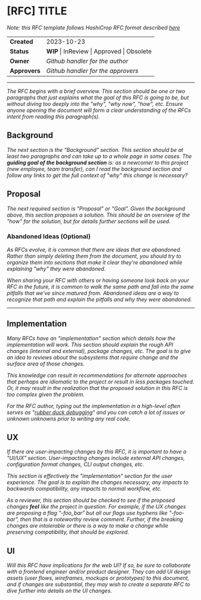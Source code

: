 # [RFC] __TITLE__

*Note: this RFC template follows HashiCrop RFC format described [here](https://works.hashicorp.com/articles/rfc-template)*

|               |                                             |
| ------------- | ------------------------------------------- |
| **Created**   | 2023-10-23                                  |
| **Status**    | **WIP** \| InReview \| Approved \| Obsolete |
| **Owner**     | *Github handler for the author*             |
| **Approvers** | *Github handler for the approvers*          |

---

*The RFC begins with a brief overview. This section should be one or two  paragraphs that just explains what the goal of this RFC is going to be,  but without diving too deeply into the "why", "why now", "how", etc.  Ensure anyone opening the document will form a clear understanding of  the RFCs intent from reading this paragraph(s).*

## Background

*The next section is the "Background" section. This section should be at least two paragraphs and can take up to a whole page in some cases. The **guiding goal of the background section** is: as a newcomer to this project (new employee, team transfer), can I read the  background section and follow any links to get the full context of "why" this change is necessary?*

## Proposal

*The next required section is "Proposal" or "Goal". Given the background above, this section proposes a solution. This should be an overview of the "how" for the solution, but for details further sections will be used.*

### Abandoned Ideas (Optional)

*As RFCs evolve, it is common that there are ideas that are abandoned. Rather than simply deleting them from the document, you should try to organize them into sections that make it clear they're abandoned while  explaining "why" they were abandoned.*

*When sharing your RFC with others or having someone look back on your RFC in the future, it is common to walk the same path and fall into the same pitfalls that we've since matured from. Abandoned ideas are a way to recognize that path and explain the pitfalls and why they were abandoned.*

---

## Implementation

*Many RFCs have an "implementation" section which details how the implementation will work. This section should explain the rough API changes (internal and external), package changes, etc. The goal is to give an idea to reviews about the subsystems that require change and the surface area of those changes.*

*This knowledge can result in recommendations for alternate approaches that perhaps are idiomatic to the project or result in less packages touched. Or, it may result in the realization that the proposed solution in this RFC is too complex given the problem.*

*For the RFC author, typing out the implementation in a high-level often serves as "[rubber duck debugging](https://en.wikipedia.org/wiki/Rubber_duck_debugging)" and you can catch a lot of issues or unknown unknowns prior to writing any real code.*

## UX

*If there are user-impacting changes by this RFC, it is important to have a "UI/UX" section. User-impacting changes include external API changes, configuration format changes, CLI output changes, etc.*

*This section is effectively the "implementation" section for the user  experience. The goal is to explain the changes necessary, any impacts to backwards compatibility, any impacts to normal workflow, etc.*

*As a reviewer, this section should be checked to see if the proposed changes **feel** like the project in question. For example, if the UX changes are  proposing a flag "-foo_bar" but all our flags use hyphens like  "-foo-bar", then that is a noteworthy review comment. Further, if the  breaking changes are intolerable or there is a way to make a change  while preserving compatibility, that should be explored.*

## UI

*Will this RFC have implications for the web UI? If so, be sure to collaborate with a frontend engineer and/or product designer. They can add UI design assets (user flows, wireframes, mockups or prototypes) to this document, and if changes are substantial, they may wish to create a separate RFC to dive further into details on the UI changes.*
